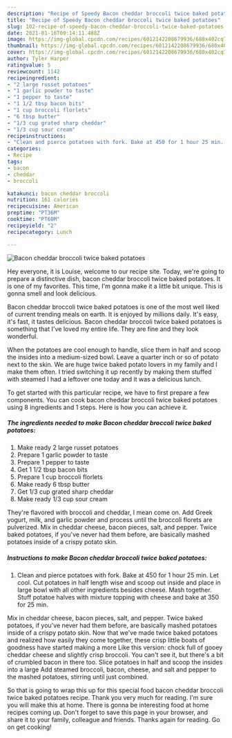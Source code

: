 ```yaml
---
description: "Recipe of Speedy Bacon cheddar broccoli twice baked potatoes"
title: "Recipe of Speedy Bacon cheddar broccoli twice baked potatoes"
slug: 102-recipe-of-speedy-bacon-cheddar-broccoli-twice-baked-potatoes
date: 2021-01-16T09:14:11.488Z
image: https://img-global.cpcdn.com/recipes/6012142208679936/680x482cq70/bacon-cheddar-broccoli-twice-baked-potatoes-recipe-main-photo.jpg
thumbnail: https://img-global.cpcdn.com/recipes/6012142208679936/680x482cq70/bacon-cheddar-broccoli-twice-baked-potatoes-recipe-main-photo.jpg
cover: https://img-global.cpcdn.com/recipes/6012142208679936/680x482cq70/bacon-cheddar-broccoli-twice-baked-potatoes-recipe-main-photo.jpg
author: Tyler Harper
ratingvalue: 5
reviewcount: 1142
recipeingredient:
- "2 large russet potatoes"
- "1 garlic powder to taste"
- "1 pepper to taste"
- "1 1/2 tbsp bacon bits"
- "1 cup broccoli florlets"
- "6 tbsp butter"
- "1/3 cup grated sharp cheddar"
- "1/3 cup sour cream"
recipeinstructions:
- "Clean and pierce potatoes with fork. Bake at 450 for 1 hour 25 min. Let cool. Cut potatoes in half length wise and scoop out inside and place in large bowl with all other ingredients besides cheese. Mash together. Stuff potatoe halves with mixture topping with cheese and bake at 350 for 25 min."
categories:
- Recipe
tags:
- bacon
- cheddar
- broccoli

katakunci: bacon cheddar broccoli 
nutrition: 161 calories
recipecuisine: American
preptime: "PT36M"
cooktime: "PT60M"
recipeyield: "2"
recipecategory: Lunch

---
```



![Bacon cheddar broccoli twice baked potatoes](https://img-global.cpcdn.com/recipes/6012142208679936/680x482cq70/bacon-cheddar-broccoli-twice-baked-potatoes-recipe-main-photo.jpg)

Hey everyone, it is Louise, welcome to our recipe site. Today, we're going to prepare a distinctive dish, bacon cheddar broccoli twice baked potatoes. It is one of my favorites. This time, I'm gonna make it a little bit unique. This is gonna smell and look delicious.

Bacon cheddar broccoli twice baked potatoes is one of the most well liked of current trending meals on earth. It is enjoyed by millions daily. It's easy, it's fast, it tastes delicious. Bacon cheddar broccoli twice baked potatoes is something that I've loved my entire life. They are fine and they look wonderful.

When the potatoes are cool enough to handle, slice them in half and scoop the insides into a medium-sized bowl. Leave a quarter inch or so of potato next to the skin. We are huge twice baked potato lovers in my family and I make them often. I tried switching it up recently by making them stuffed with steamed I had a leftover one today and it was a delicious lunch.


To get started with this particular recipe, we have to first prepare a few components. You can cook bacon cheddar broccoli twice baked potatoes using 8 ingredients and 1 steps. Here is how you can achieve it.

<!--inarticleads1-->

##### The ingredients needed to make Bacon cheddar broccoli twice baked potatoes:

1. Make ready 2 large russet potatoes
1. Prepare 1 garlic powder to taste
1. Prepare 1 pepper to taste
1. Get 1 1/2 tbsp bacon bits
1. Prepare 1 cup broccoli florlets
1. Make ready 6 tbsp butter
1. Get 1/3 cup grated sharp cheddar
1. Make ready 1/3 cup sour cream


They&#39;re flavored with broccoli and cheddar, I mean come on. Add Greek yogurt, milk, and garlic powder and process until the broccoli florets are pulverized. Mix in cheddar cheese, bacon pieces, salt, and pepper. Twice baked potatoes, if you&#39;ve never had them before, are basically mashed potatoes inside of a crispy potato skin. 

<!--inarticleads2-->

##### Instructions to make Bacon cheddar broccoli twice baked potatoes:

1. Clean and pierce potatoes with fork. Bake at 450 for 1 hour 25 min. Let cool. Cut potatoes in half length wise and scoop out inside and place in large bowl with all other ingredients besides cheese. Mash together. Stuff potatoe halves with mixture topping with cheese and bake at 350 for 25 min.


Mix in cheddar cheese, bacon pieces, salt, and pepper. Twice baked potatoes, if you&#39;ve never had them before, are basically mashed potatoes inside of a crispy potato skin. Now that we&#39;ve made twice baked potatoes and realized how easily they come together, these crisp little boats of goodness have started making a more Like this version: chock full of gooey cheddar cheese and slightly crisp broccoli. You can&#39;t see it, but there&#39;s a bit of crumbled bacon in there too. Slice potatoes in half and scoop the insides into a large Add steamed broccoli, bacon, cheese, and salt and pepper to the mashed potatoes, stirring until just combined. 

So that is going to wrap this up for this special food bacon cheddar broccoli twice baked potatoes recipe. Thank you very much for reading. I'm sure you will make this at home. There is gonna be interesting food at home recipes coming up. Don't forget to save this page in your browser, and share it to your family, colleague and friends. Thanks again for reading. Go on get cooking!
